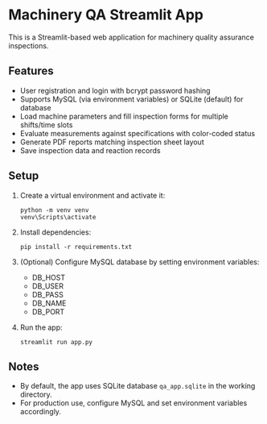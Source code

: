 # Machinery QA Streamlit App

This is a Streamlit-based web application for machinery quality assurance inspections.

## Features

- User registration and login with bcrypt password hashing
- Supports MySQL (via environment variables) or SQLite (default) for database
- Load machine parameters and fill inspection forms for multiple shifts/time slots
- Evaluate measurements against specifications with color-coded status
- Generate PDF reports matching inspection sheet layout
- Save inspection data and reaction records

## Setup

1. Create a virtual environment and activate it:
   ```
   python -m venv venv
   venv\Scripts\activate
   ```

2. Install dependencies:
   ```
   pip install -r requirements.txt
   ```

3. (Optional) Configure MySQL database by setting environment variables:
   - DB_HOST
   - DB_USER
   - DB_PASS
   - DB_NAME
   - DB_PORT

4. Run the app:
   ```
   streamlit run app.py
   ```

## Notes

- By default, the app uses SQLite database `qa_app.sqlite` in the working directory.
- For production use, configure MySQL and set environment variables accordingly.
